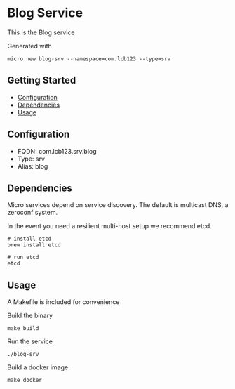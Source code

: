 # Blog Service

This is the Blog service

Generated with

```
micro new blog-srv --namespace=com.lcb123 --type=srv
```

## Getting Started

- [Configuration](#configuration)
- [Dependencies](#dependencies)
- [Usage](#usage)

## Configuration

- FQDN: com.lcb123.srv.blog
- Type: srv
- Alias: blog

## Dependencies

Micro services depend on service discovery. The default is multicast DNS, a zeroconf system.

In the event you need a resilient multi-host setup we recommend etcd.

```
# install etcd
brew install etcd

# run etcd
etcd
```

## Usage

A Makefile is included for convenience

Build the binary

```
make build
```

Run the service
```
./blog-srv
```

Build a docker image
```
make docker
```